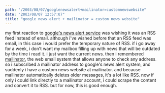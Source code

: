 ```yaml
---
path: "/2003/08/07/googlenewsalert+mailinator=customnewswebsite" 
date: "2003/08/07 12:57:07" 
title: "google news alert + mailinator = custom news website" 
---
```

my first reaction to <a href="http://www.google.com/newsalerts/">google's news alert service</a> was wishing it was an RSS feed instead of email. although i've wished before that an RSS feed was email, in this case i would prefer the temporary nature of RSS. if i go away for a week, i don't want my mailbox filling up with news that will be outdated by the time i read it. i just want the current news. then i remembered <a href="http://www.mailinator.com/">mailinator</a>, the web email system that allows anyone to check any address. so i subscribed a mailinator address to google's news alert system, and suddenly i have a custom news website at mailinator. and because mailinator automatically deletes older messages, it's a lot like RSS. now if only i could link directly to a mailinator account, i could scrape the content and convert it to RSS. but for now, this is good enough.